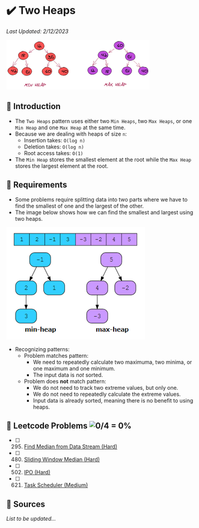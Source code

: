 # :heavy_check_mark: Two Heaps
*Last Updated: 2/12/2023*

![Image of a two heaps](../images/patterns/two-heaps/two-heaps.png)

## :round_pushpin: Introduction
- The `Two Heaps` pattern uses either two `Min Heaps`, two `Max Heaps`, or one `Min Heap` and one `Max Heap` at the same time.
- Because we are dealing with heaps of size `n`:
  - Insertion takes: `O(log n)`
  - Deletion takes: `O(log n)`
  - Root access takes: `O(1)`
- The `Min Heap` stores the smallest element at the root while the `Max Heap` stores the largest element at the root.

## :round_pushpin: Requirements
- Some problems require splitting data into two parts where we have to find the smallest of one and the largest of the other.
- The image below shows how we can find the smallest and largest using two heaps.

![Image of a two heaps](../images/patterns/two-heaps/two-heaps-example.png)
- Recognizing patterns:
  - Problem matches pattern:
    - We need to repeatedly calculate two maximuma, two minima, or one maximum and one minimum.
    - The input data is *not* sorted.
  - Problem does **not** match pattern:
    - We do not need to track two extreme values, but only one.
    - We do not need to repeatedly calculate the extreme values.
    - Input data is already sorted, meaning there is no benefit to using heaps.

## :round_pushpin: Leetcode Problems ![0/4 = 0%](https://progress-bar.dev/0)

- [ ] 295. [Find Median from Data Stream (Hard)](https://leetcode.com/problems/find-median-from-data-stream/)
- [ ] 480. [Sliding Window Median (Hard)](https://leetcode.com/problems/sliding-window-median/)
- [ ] 502. [IPO (Hard)](https://leetcode.com/problems/ipo/)
- [ ] 621. [Task Scheduler (Medium)](https://leetcode.com/problems/task-scheduler/)

## :round_pushpin: Sources
*List to be updated...*
